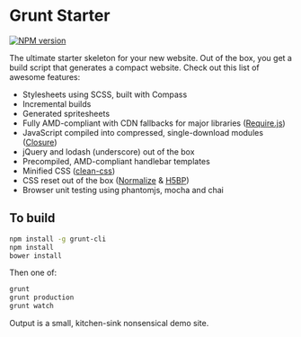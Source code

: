 Grunt Starter
=============

[![NPM version](https://badge.fury.io/js/grunt-starter.png)](http://badge.fury.io/js/grunt-starter)

The ultimate starter skeleton for your new website. Out of the box, you get a build script that generates a compact website. Check out this list of awesome features:

- Stylesheets using SCSS, built with Compass
- Incremental builds
- Generated spritesheets
- Fully AMD-compliant with CDN fallbacks for major libraries ([Require.js](http://requirejs.org/))
- JavaScript compiled into compressed, single-download modules ([Closure](https://developers.google.com/closure/compiler/))
- jQuery and lodash (underscore) out of the box
- Precompiled, AMD-compliant handlebar templates
- Minified CSS ([clean-css](https://github.com/GoalSmashers/clean-css))
- CSS reset out of the box ([Normalize](http://necolas.github.com/normalize.css/) & [H5BP](http://www.html5boilerplate.com/))
- Browser unit testing using phantomjs, mocha and chai

To build
--------

```bash
npm install -g grunt-cli
npm install
bower install
```

Then  one of:

```bash
grunt
grunt production
grunt watch
```

Output is a small, kitchen-sink nonsensical demo site.


